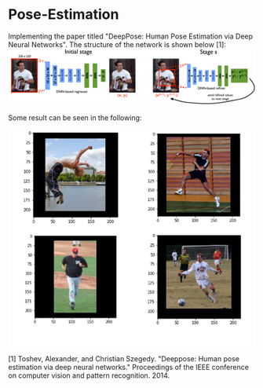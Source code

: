 # Pose-Estimation
Implementing the paper titled "DeepPose: Human Pose Estimation via Deep Neural Networks".
The structure of the network is shown below [1]:
![My Image](https://github.com/atiyeh2016/Pose-Estimation/blob/main/Pose%20Estimation/Network%20Structure.png)

Some result can be seen in the following:

![My Image](https://github.com/atiyeh2016/Pose-Estimation/blob/main/Pose%20Estimation/Predicted%20Joints.png)

[1] Toshev, Alexander, and Christian Szegedy. "Deeppose: Human pose estimation via deep neural networks." Proceedings of the IEEE conference on computer vision and pattern recognition. 2014.
